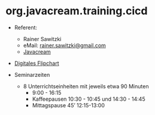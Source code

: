# org.javacream.training.cicd

* Referent: 
  * Rainer Sawitzki
  * eMail: rainer.sawitzki@gmail.com
  * [Javacream](http://Javacream-org)

* [Digitales Flipchart](https://docs.google.com/presentation/d/1utFfBs5gpu5XHvmigB_wHdyka5pq5PN5L8aEs2aC1w0/edit?usp=sharing)

* Seminarzeiten 
  * 8 Unterrichtseinheiten mit jeweils etwa 90 Minuten
    * 9:00 - 16:15
    * Kaffeepausen 10:30 - 10:45 und 14:30 - 14:45
    * Mittagspause 45’ 12:15-13:00
  
